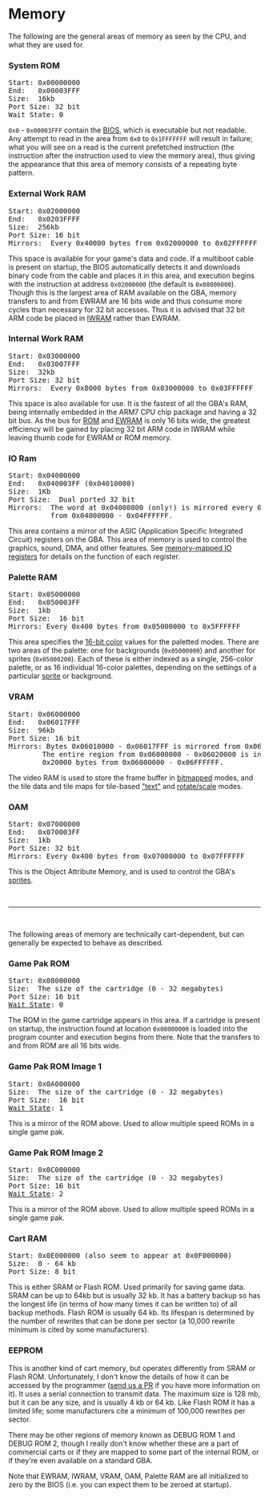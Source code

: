 # Memory

The following are the general areas of memory as seen by the CPU, and what they are used for.

### System ROM

<pre>
Start: 0x00000000
End:   0x00003FFF
Size:  16kb 
Port Size: 32 bit
Wait State: 0
</pre>

`0x0` - `0x00003FFF` contain the [BIOS](bios.md), which is executable but not readable. Any attempt to read in the area from `0x0` to `0x1FFFFFFF` will result in failure; what you will see on a read is the current prefetched instruction (the instruction after the instruction used to view the memory area), thus giving the appearance that this area of memory consists of a repeating byte pattern.

### External Work RAM

<pre>
Start: 0x02000000
End:   0x0203FFFF
Size:  256kb
Port Size: 16 bit
Mirrors:  Every 0x40000 bytes from 0x02000000 to 0x02FFFFFF
</pre>

This space is available for your game's data and code. If a multiboot cable is present on startup, the BIOS automatically detects it and downloads binary code from the cable and places it in this area, and execution begins with the instruction at address `0x02000000` (the default is `0x08000000`). Though this is the largest area of RAM available on the GBA, memory transfers to and from EWRAM are 16 bits wide and thus consume more cycles than necessary for 32 bit accesses. Thus it is advised that 32 bit ARM code be placed in [IWRAM](#internal-work-ram) rather than EWRAM.

### Internal Work RAM

<pre>
Start: 0x03000000
End:   0x03007FFF
Size:  32kb
Port Size: 32 bit
Mirrors:  Every 0x8000 bytes from 0x03000000 to 0x03FFFFFF
</pre>

This space is also available for use. It is the fastest of all the GBA's RAM, being internally embedded in the ARM7 CPU chip package and having a 32 bit bus. As the bus for [ROM](#game-pak-rom) and [EWRAM](#external-work-ram) is only 16 bits wide, the greatest efficiency will be gained by placing 32 bit ARM code in IWRAM while leaving thumb code for EWRAM or ROM memory.

### IO Ram

<pre>
Start: 0x04000000
End:   0x040003FF (0x04010000)
Size:  1Kb
Port Size:  Dual ported 32 bit
Mirrors:  The word at 0x04000800 (only!) is mirrored every 0x10000 bytes
          from 0x04000000 - 0x04FFFFFF.
</pre>

This area contains a mirror of the ASIC (Application Specific Integrated Circuit) registers on the GBA. This area of memory is used to control the graphics, sound, DMA, and other features. See [memory-mapped IO registers](registers.md) for details on the function of each register.

### Palette RAM

<pre>
Start: 0x05000000
End:   0x050003FF
Size:  1kb
Port Size:  16 bit
Mirrors: Every 0x400 bytes from 0x05000000 to 0x5FFFFFF
</pre>

This area specifies the [16-bit color](graphics.md#color-format) values for the paletted modes. There are two areas of the palette: one for backgrounds (`0x05000000`) and another for sprites (`0x05000200`). Each of these is either indexed as a single, 256-color palette, or as 16 individual 16-color palettes, depending on the settings of a particular [sprite](sprites.md#attr0) or background.

### VRAM

<pre>
Start: 0x06000000
End:   0x06017FFF
Size:  96kb
Port Size: 16 bit
Mirrors: Bytes 0x06010000 - 0x06017FFF is mirrored from 0x06018000 - 0x0601FFFF.
        The entire region from 0x06000000 - 0x06020000 is in turn mirrored every
        0x20000 bytes from 0x06000000 - 0x06FFFFFF.
</pre>

The video RAM is used to store the frame buffer in [bitmapped](backgrounds.md#bitmapped-backgrounds) modes, and the tile data and tile maps for tile-based ["text"](backgrounds.md#text-backgrounds) and [rotate/scale](registers.md#bg-rot-scale) modes.

### OAM

<pre>
Start: 0x07000000
End:   0x070003FF
Size:  1kb
Port Size: 32 bit
Mirrors: Every 0x400 bytes from 0x07000000 to 0x07FFFFFF
</pre>

This is the Object Attribute Memory, and is used to control the GBA's [sprites](oam.md).

<br>

* * *

<br>

The following areas of memory are technically cart-dependent, but can generally be expected to behave as described.

### Game Pak ROM

<pre>
Start: 0x08000000
Size:  The size of the cartridge (0 - 32 megabytes) 
Port Size: 16 bit
<a href="registers.html#REG_WSCNT">Wait State</a>: 0
</pre>

The ROM in the game cartridge appears in this area. If a cartridge is present on startup, the instruction found at location `0x08000000` is loaded into the program counter and execution begins from there. Note that the transfers to and from ROM are all 16 bits wide.

### Game Pak ROM Image 1

<pre>
Start: 0x0A000000
Size:  The size of the cartridge (0 - 32 megabytes)
Port Size:  16 bit
<a href="registers.html#REG_WSCNT">Wait State</a>: 1
</pre>

This is a mirror of the ROM above. Used to allow multiple speed ROMs in a single game pak.

### Game Pak ROM Image 2

<pre>
Start: 0x0C000000
Size:  The size of the cartridge (0 - 32 megabytes)
Port Size: 16 bit
<a href="registers.html#REG_WSCNT">Wait State</a>: 2
</pre>

This is a mirror of the ROM above. Used to allow multiple speed ROMs in a single game pak.

### Cart RAM

<pre>
Start: 0x0E000000 (also seem to appear at 0x0F000000)
Size:  0 - 64 kb
Port Size: 8 bit
</pre>

This is either SRAM or Flash ROM. Used primarily for saving game data. SRAM can be up to 64kb but is usually 32 kb. It has a battery backup so has the longest life (in terms of how many times it can be written to) of all backup methods. Flash ROM is usually 64 kb. Its lifespan is determined by the number of rewrites that can be done per sector (a 10,000 rewrite minimum is cited by some manufacturers).

### EEPROM 

This is another kind of cart memory, but operates differently from SRAM or Flash ROM. Unfortunately, I don't know the details of how it can be accessed by the programmer ([send us a PR](https://github.com/gbadev-org/gbadoc) if you have more information on it). It uses a serial connection to transmit data. The maximum size is 128 mb, but it can be any size, and is usually 4 kb or 64 kb. Like Flash ROM it has a limited life; some manufacturers cite a minimum of 100,000 rewrites per sector.

There may be other regions of memory known as DEBUG ROM 1 and DEBUG ROM 2, though I really don't know whether these are a part of commercial carts or if they are mapped to some part of the internal ROM, or if they're even available on a standard GBA.

Note that EWRAM, IWRAM, VRAM, OAM, Palette RAM are all initialized to zero by the BIOS (i.e. you can expect them to be zeroed at startup).

